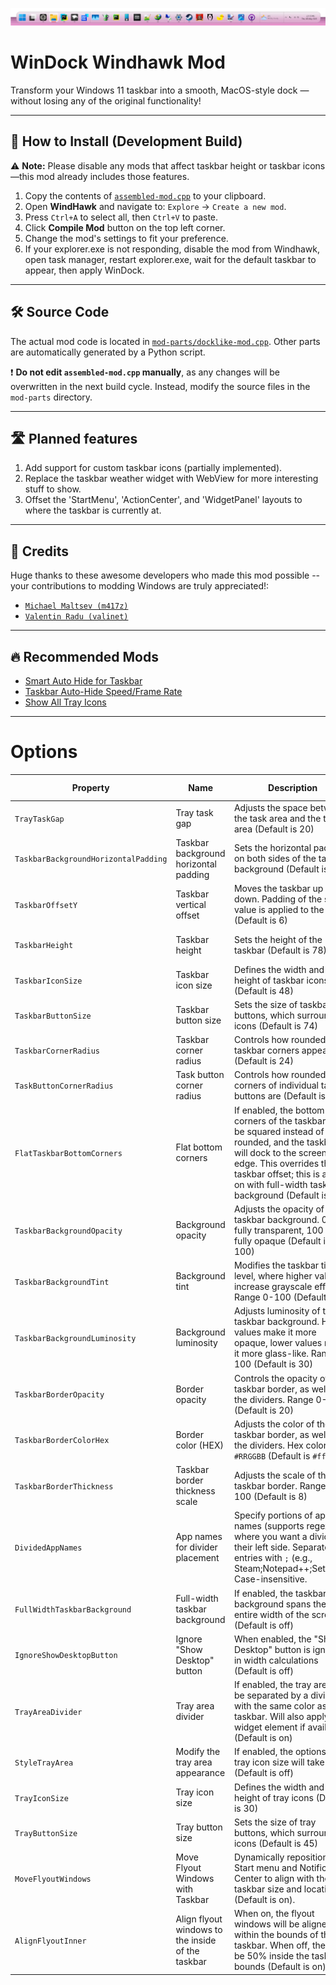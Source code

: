 ![Screenshot](https://github.com/DarkionAvey/windhawk-taskbar-centered-condensed/raw/main/screenshot.png)

# WinDock Windhawk Mod

Transform your Windows 11 taskbar into a smooth, MacOS-style dock — without losing any of the original functionality!

---

## 🚀 How to Install (Development Build)

⚠️ **Note:** Please disable any mods that affect taskbar height or taskbar icons—this mod already includes those
features.

1. Copy the contents of [
   `assembled-mod.cpp`](https://raw.githubusercontent.com/DarkionAvey/windhawk-taskbar-centered-condensed/main/assembled-mod.cpp)
   to your clipboard.
2. Open **WindHawk** and navigate to: `Explore` → `Create a new mod`.
3. Press `Ctrl+A` to select all, then `Ctrl+V` to paste.
4. Click **Compile Mod** button on the top left corner.
5. Change the mod's settings to fit your preference.
6. If your explorer.exe is not responding, disable the mod from Windhawk, open task manager, restart explorer.exe, wait
   for the default taskbar to appear, then apply WinDock.

---

## 🛠 Source Code

The actual mod code is located in [
`mod-parts/docklike-mod.cpp`](https://github.com/DarkionAvey/windhawk-taskbar-centered-condensed/blob/main/mod-parts/docklike-mod.cpp).
Other parts are automatically generated by a Python script.

❗ **Do not edit `assembled-mod.cpp` manually**, as any changes will be overwritten in the next build cycle. Instead,
modify the source files in the `mod-parts` directory.

---

## 🛣️ Planned features

1. Add support for custom taskbar icons (partially implemented).
2. Replace the taskbar weather widget with WebView for more interesting stuff to show.
3. Offset the 'StartMenu', 'ActionCenter', and 'WidgetPanel' layouts to where the taskbar is currently at.

---

## 🙌 Credits

Huge thanks to these awesome developers who made this mod possible -- your contributions to modding Windows are truly appreciated!:

- [`Michael Maltsev (m417z)`](https://github.com/m417z)
- [`Valentin Radu (valinet)`](https://github.com/valinet)

---

## 🔥 Recommended Mods

- [Smart Auto Hide for Taskbar](https://windhawk.net/mods/taskbar-auto-hide-when-maximized)
- [Taskbar Auto-Hide Speed/Frame Rate](https://windhawk.net/mods/taskbar-auto-hide-speed)
- [Show All Tray Icons](https://windhawk.net/mods/taskbar-notification-icons-show-all)

---

# Options

| Property | Name | Description | Accepted values |
| --- | --- | --- | --- |
| `TrayTaskGap` | Tray task gap | Adjusts the space between the task area and the tray area (Default is 20) | Non-negative integer |
| `TaskbarBackgroundHorizontalPadding` | Taskbar background horizontal padding | Sets the horizontal padding on both sides of the taskbar background (Default is 6) | Non-negative integer |
| `TaskbarOffsetY` | Taskbar vertical offset | Moves the taskbar up or down. Padding of the same value is applied to the top (Default is 6) | Non-negative integer |
| `TaskbarHeight` | Taskbar height | Sets the height of the taskbar (Default is 78) | Non-negative integer |
| `TaskbarIconSize` | Taskbar icon size | Defines the width and height of taskbar icons (Default is 48) | Non-negative integer |
| `TaskbarButtonSize` | Taskbar button size | Sets the size of taskbar buttons, which surround the icons (Default is 74) | Non-negative integer |
| `TaskbarCornerRadius` | Taskbar corner radius | Controls how rounded the taskbar corners appear (Default is 24) | Non-negative integer |
| `TaskButtonCornerRadius` | Task button corner radius | Controls how rounded the corners of individual task buttons are (Default is 16) | Non-negative integer |
| `FlatTaskbarBottomCorners` | Flat bottom corners | If enabled, the bottom corners of the taskbar will be squared instead of rounded, and the taskbar will dock to the screen edge. This overrides the taskbar offset; this is always on with full-width taskbar background (Default is off) | Boolean (true/false) |
| `TaskbarBackgroundOpacity` | Background opacity | Adjusts the opacity of the taskbar background. 0 = fully transparent, 100 = fully opaque (Default is 100) | Non-negative integer |
| `TaskbarBackgroundTint` | Background tint | Modifies the taskbar tint level, where higher values increase grayscale effect. Range 0-100 (Default is 0) | Non-negative integer |
| `TaskbarBackgroundLuminosity` | Background luminosity | Adjusts luminosity of the taskbar background. Higher values make it more opaque, lower values make it more glass-like. Range 0-100 (Default is 30) | Non-negative integer |
| `TaskbarBorderOpacity` | Border opacity | Controls the opacity of the taskbar border, as well as the dividers. Range 0-100 (Default is 20) | Non-negative integer |
| `TaskbarBorderColorHex` | Border color (HEX) | Adjusts the color of the taskbar border, as well as the dividers. Hex color as `#RRGGBB` (Default is `#ffffff`) | string hex color |
| `TaskbarBorderThickness` | Taskbar border thickness scale | Adjusts the scale of the taskbar border. Range 0-100 (Default is 8) | Non-negative integer |
| `DividedAppNames` | App names for divider placement | Specify portions of app names (supports regex) where you want a divider on their left side. Separate entries with `;` (e.g., Steam;Notepad\+\+;Settings). Case-insensitive. | string regex |
| `FullWidthTaskbarBackground` | Full-width taskbar background | If enabled, the taskbar background spans the entire width of the screen (Default is off) | Boolean (true/false) |
| `IgnoreShowDesktopButton` | Ignore "Show Desktop" button | When enabled, the "Show Desktop" button is ignored in width calculations (Default is off) | Boolean (true/false) |
| `TrayAreaDivider` | Tray area divider | If enabled, the tray area will be separated by a divider with the same color as the taskbar. Will also apply to widget element if available (Default is on) | Boolean (true/false) |
| `StyleTrayArea` | Modify the tray area appearance | If enabled, the options for tray icon size will take effect (Default is off) | Boolean (true/false) |
| `TrayIconSize` | Tray icon size | Defines the width and height of tray icons (Default is 30) | Non-negative integer |
| `TrayButtonSize` | Tray button size | Sets the size of tray buttons, which surround the icons (Default is 45) | Non-negative integer |
| `MoveFlyoutWindows` | Move Flyout Windows with Taskbar | Dynamically repositions the Start menu and Notification Center to align with the taskbar size and location (Default is on). | Boolean (true/false) |
| `AlignFlyoutInner` | Align flyout windows to the inside of the taskbar | When on, the flyout windows will be aligned within the bounds of the taskbar. When off, they will be 50% inside the taskbar bounds (Default is on). |  |